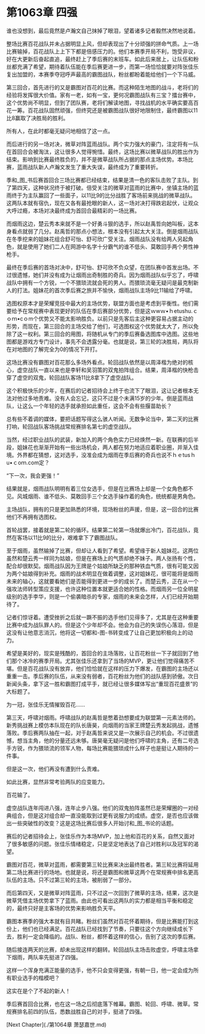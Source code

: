 # 第1063章 四强

谁也没想到，最后竟然是卢瀚文自己抹掉了眼泪，望着诸多记者毅然决然地说着。

整场比赛百花战队并未占据明显上风，但却表现出了十分顽强的拼命气质。上一场比赛输掉，百花战队上上下下都是倍感压力的。他们本赛季开局不利，饱受非议，好在大更新后奋起直追，最终赶上了季后赛的末班车。如此后来居上，让队伍和粉丝都充满了希望，期待着队伍能在季后赛更进一步，而第一场恰恰就要对阵张佳乐复出加盟的，本赛季夺冠呼声最高的霸图战队，粉丝都盼着能给他们一个下马威。

第三回合，首先进行的又是霸图对百花的比赛。而这种陌生地图的战斗，老将们的经验将发挥很大价值。家有一老，如有一宝，更何况霸图战队有三宝？擂台赛中，这个优势尚不明显，但到了团队赛，老将们解读地图，寻找战机的水平确实要高百花一筹。百花战队固然顽强，但终究还是被霸图战队很好地限制住，最终霸图以11比8赢取了决胜局的胜利。

所有人，在此时都毫无疑问地相信了这一点。

而后进行的另一场对决，微草对阵蓝雨战队。两个实力强大的豪门，注定将有一队在首回合会被淘汰，这让很多人觉得惋惜。最终，这场比赛以微草战队的胜出作为结束。影响到比赛最终胜负的，并不是微草战队所占据的那点主场优势。本场比赛，蓝雨战队新人卢瀚文发生了重大失误，最终成为了重要转折。

季和_图_书后赛首回合三场比赛都已经结束，结果是清一色的客队击败了主队。到了第四天，这种状况终于被打破。倍受关注的微草对蓝雨的比赛中，坐镇主场的蓝雨终于为主队赢回了一些面子，以11比9的比分战胜了客场前来挑战的微草战队。这两队本就有宿仇，现在又各有最抢眼的新人，这一场对决打得跌宕起伏，让观众大呼过瘾，本场对决最终成为首回合最精彩的一场比赛。

而烟雨这边，楚云秀本来就不是一个好勇斗狠的选手，所以赵禹哲向她叫板，这本身看点就弱了几分。赵禹哲的那点小想法，根本没有引起太大关注。倒是烟雨战队在冬季挖来的姐妹花组合舒可怡、舒可欣广受关注。烟雨战队没有给两人另起角色，就是使用了她们二人在网游中名字十分霸气的谁不低头、莫敢回手两个男性神枪手。

最终在季后赛的首场对决中，舒可怡、舒可欣不负众望，在团队赛中首发出场。不过很遗憾，她们并没有成为让烟雨出奇制胜的奇兵。因为烟雨战队似乎忘了，呼啸战队中拥有一个方锐，一个不猥琐流就会死的男人。而猥琐流毫无疑问是最克制新人的打法。姐妹花的首次季后赛之旅并不愉快，烟雨战队主场9比11输给了呼啸。

选图权原本才是荣耀竞技中最大的主场优势，联盟方面也是考虑到平衡性。他们需要给予在常规赛中表现更好的队伍在季后赛部分优势，但是这ｗwｗ•ｈetushu.ｃｏｍ•cｏm个优势又不能太影响胜负。以前只是先客后主这种更容易占据主动的形势，而现在，第三回合的主场交给了他们，可选图权这个优势就太大了，所以免除了这一权利。第三回合的用图，将随机从专门的季后赛备选图库中选图。这些地图都是游戏方专门设计，事先不会透露分毫。也就是说，第三轮的决胜局，两队将在对地图的了解完全为0的情况下开打。

这场比赛没有霸图对百花那么多场外看点。轮回战队依然是以周泽楷为绝对的核心，虚空战队一直以来也是李轩和吴羽策的双鬼拍阵组合。结果，周泽楷的快枪击穿了虚空的双鬼，轮回战队客场11比8拿下了虚空战队。

这个积极快乐的少年，在赛后的记者招待会上终于也流下了眼泪，这让记者根本无法对他过多地责难。没有人会忘记，这只不过是个未满15岁的少年。倒是蓝雨战队，让这么一个年轻的选手就承担如此重任，这会不会有些揠苗助长？

总有些不着调的媒体，要把话题写得这么骇人听闻。无数争论当中，第二天的比赛打响，轮回战队客场挑战常规赛排名第七的虚空战队。

当然，经过职业战队的武装，新加入的两个角色实力已经焕然一新。在联赛的后半段，姐妹花也渐渐开始有一些出场机会，两人都在努力地适应着职业圈，并渐入佳境。外界都在猜想，这对选手，没准会成为烟雨在季后赛的奇兵也说不ｈｅtusｈu•ｃoｍ.com定？

“下一次，我会更强！”

结果就是，烟雨战队明明有着三位女选手，但是在比赛场上却是一个女角色都不见。风城烟雨、谁不低头、莫敢回手三个女选手操作着的角色，统统都是男角色。

主场战队，拥有的只是更加熟悉的环境，现场粉丝的声援，但是，这一回合的比赛他们不再拥有选图权。

首轮战罢，接着就是第二轮的循环。结果第二轮第一场就爆出冷门，百花战队，竟然在客场以11比9的比分，艰难拿下了霸图战队。

至于烟雨，虽然输掉了比赛，但却让人看到了希望。希望缘于新人姐妹花。这两位虽然和楚云秀一样同为姑娘，但是在赛场上的气质却绝不妹子。两人张扬有个性，配合却很默契。烟雨战队因为王牌是个姑娘所缺乏的那种铁血气质，很有可能又因为两个姑娘得到补充。烟雨的战术明显在做着调整，这对姐妹花，很可能将是烟雨未来的轴心，这就要看她们是否能得到更进一步的成长了。而楚云秀，正在从一个强攻法师转型策应支援，也许这种位置本就更适合她的性格。而烟雨另一位全明星级别的选手李华，则是一个偷袭暗杀的专家，烟雨的未来会怎样，人们已经开始期待了。

记者们惊讶着。遭受挫折之后就一蹶不振的选手他们见得多了，尤其是在这种重要比赛中成为战队罪人的。但是这个少年却不会。他会为自己的失误伤心落泪，但是这没有让他意志消沉，他将这一切都和-图-书转变成了让自己更加积极向上的动力。

希望是美好的，现实是残酷的，首回合的主场落败，让百花粉丝一下子就回到了他们那个冰冷的赛季开局。尤其张佳乐还拿到了当场的MVP，更让他们觉得痛苦不堪。但是百花战队没有放弃，他们恰恰就在这样的压力下爆发，在霸图的主场还以重重一击。季后赛的队伍，从来没有弱者，百花粉丝为他们的战队感到骄傲。次日新闻头条，拿下这一胜和霸图打成平手，就已经让很多媒体写出“重现百花盛景”的大标题了。

为一冠，张佳乐无情摧毁百花……

第三天，呼啸对烟雨。呼啸战队的赵禹哲是憋着劲想要成为联盟第一元素法师的。新秀挑战赛上模仿本队现在的队长唐昊，向烟雨的当家王牌楚云秀发起挑战，遗憾落败。季后赛两队抽在一起，对于赵禹哲来说又是一次展示自己的机会。不过很遗憾，想当主角，他的分量还远未够。唐昊毫无疑问是他们呼啸的主角，还有二号选手方锐，作为猥琐流的领军人物，每场比赛能猥琐成什么样子也是挺让人期待的一件事。

但是这一次，他们再没有遭到什么责难。

如此比赛，显然非常考验两队的应变能力。

百花输了。

虚空战队连年闯进八强，连年止步八强。他们的双鬼拍阵虽然已是荣耀圈的一对经典组合，但是这对组合却一直没能取到过更有说服力的成绩。虚空，是否也应该做出一些突破性的改变？这是这场比赛后很多人开始讨和_图_书论的话题。

赛后的记者招待会上，张佳乐作为本场MVP，加上他和百花的关系，自然又面对了很多敏感的问题。张佳乐情绪稳定，只是坚定地表达了自己对胜利以及冠军的渴望。

霸图对百花，微草对蓝雨，都需要第三轮比赛来决出最终胜者。第三轮比赛将延用第二场比赛进行的场地。也就是说，将还是霸图和微草这两个在常规赛中排名更高队伍的主场。只不过第三轮的主场，被削弱了一部分。

而后第四天，又是微草对阵蓝雨，只不过这一次回到了微草的主场，结果，这次是微草凭借主场优势拿下了蓝雨。由此也可看出这两队的实力都是相当平衡和稳定的，最终只好是主客场的优势来影响胜负天平。

霸图本赛季的强大本就有目共睹。粉丝们虽然对百花怀着期待，但是比赛能打到这份上，他们也已经满足。百花战队已经找到了节奏，只要往这个方向继续成长下去，胜利一定会降临的。战队、粉丝，都怀着这样的信心，告别了这次的季后赛。

随后接连两天的比赛，却未出现这样的翻转。轮回战队主场击败虚空，呼啸主场拿下烟雨，两队率先挺进了四强。

这样一个浑身充满正能量的选手，他不只会变得更强，有朝一日，他一定会成为所有职业选手的楷模吧？

这实在是个了不起的新人！

季后赛首回合比赛，也在这一场之后彻底落下帷幕。霸图、轮回、呼啸、微草。常规赛排名前四的队伍，悉数战胜自己的对手，挺进了四强。



[Next Chapter](./第1064章 萧瑟嘉世.md)